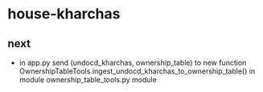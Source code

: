# house-kharchas

## next
* in app.py send (undocd_kharchas, ownership_table) to new function OwnershipTableTools.ingest_undocd_kharchas_to_ownership_table() in module ownership_table_tools.py module
